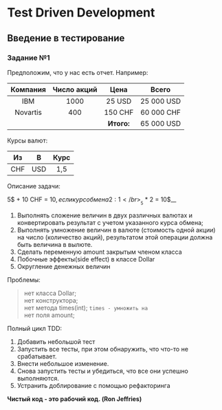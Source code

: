 # Test Driven Development
## Введение в тестирование

### Задание №1
Предположим, что у нас есть отчет.
Например:

| Компания | Число акций | Цена | Всего |
| :---: | :---: | :---: | :---: |
| IBM       | 1000  | 25 USD          | 25 000 USD   |
| Novartis  | 400   | 150 CHF         | 60 000 CHF   |
|           |       | __Итого:__          |   65 000 USD |

Курсы валют:

| Из | В | Курс |
| :---: | :---: | :---: |
| CHF  | USD | 1,5 |

Описание задачи:

5$ + 10 CHF = 10$, если курс обмена 2:1</br>
__5$ * 2 = 10$__

1) Выполнять сложение величин в двух различных валютах и конвертировать 
    результат с учетом указанного курса обмена;
2) Выполнять умножение величин в валюте (стоимость одной акции) на число
   (количество акций), результатом этой операции должна быть величина в
    вылюте.
3) Сделать переменную amount закрытым членом класса
4) Побочные эффекты(side effect) в классе Dollar
5) Округление денежных величин

Проблемы:</br>
>нет класса Dollar;</br>
>нет конструктора;</br>
>нет метода times(int); ```times - умножить на```</br>
>нет поля amount;


Полный цикл TDD:</br>
1) Добавить небольшой тест</br>
2) Запустить все тесты, при этом обнаружить, что что-то не срабатывает.</br>
3) Внести небольшое изменение.</br>
4) Снова запустить тесты и убедиться, что все они успешно выполняются.</br>
5) Устранить доблирование с помощью рефакторинга</br>

__Чистый код - это рабочий код. (Ron Jeffries)__

